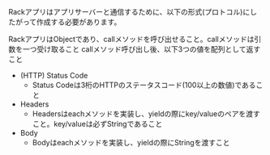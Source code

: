 Rackアプリはアプリサーバーと通信するために、以下の形式(プロトコル)にしたがって作成する必要があります。

RackアプリはObjectであり、callメソッドを呼び出せること。callメソッドは引数を一つ受け取ること
callメソッド呼び出し後、以下3つの値を配列として返すこと
- (HTTP) Status Code
  - Status Codeは3桁のHTTPのステータスコード(100以上の数値)であること
- Headers
  - Headersはeachメソッドを実装し、yieldの際にkey/valueのペアを渡すこと。key/valueは必ずStringであること
- Body
  - Bodyはeachメソッドを実装し、yieldの際にStringを渡すこと



